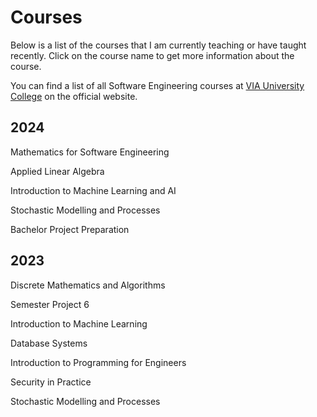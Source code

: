 # Courses
Below is a list of the courses that I am currently teaching or have taught recently. Click on the course name to get more information about the course.

You can find a list of all Software Engineering courses at [VIA University College](https://en.via.dk/programmes/bachelor/software-technology-engineering/course-catalogue) on the official website.

## 2024
Mathematics for Software Engineering

Applied Linear Algebra

Introduction to Machine Learning and AI

Stochastic Modelling and Processes

Bachelor Project Preparation

## 2023
Discrete Mathematics and Algorithms

Semester Project 6

Introduction to Machine Learning

Database Systems

Introduction to Programming for Engineers

Security in Practice

Stochastic Modelling and Processes